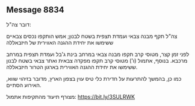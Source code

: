 ## Message 8834

דובר צה"ל:

צה"ל תקף מבנה צבאי ועמדת תצפית בשטח לבנון; אמש הותקפו נכסים צבאיים ששימשו את יחידת ההגנה האווירית של חיזבאללה

לפני זמן קצר, מטוסי קרב תקפו מבנה צבאי במרחב בינת ג'בל ועמדת תצפית במרחב מרכבא.
בנוסף, אתמול (ו') מטוסי קרב תקפו מפקדה צבאית ואתר צבאי בשטח לבנון ששימשו את יחידת ההגנה האווירית בארגון הטרור חיזבאללה.

כמו כן, בהמשך להתרעות על חדירת כלי טיס עוין בצפון הארץ, מדובר בזיהוי שווא, האירוע הסתיים.

מצורף תיעוד מהתקיפות אתמול: https://bit.ly/3SULRWK

